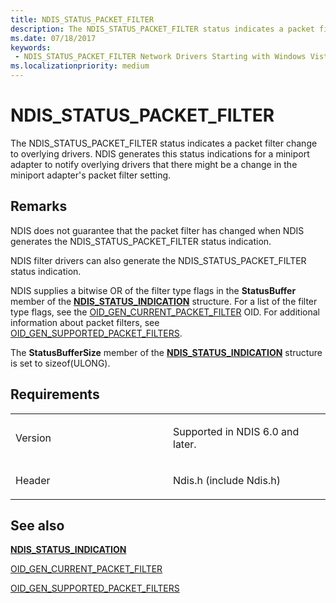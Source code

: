 ```yaml
---
title: NDIS_STATUS_PACKET_FILTER
description: The NDIS_STATUS_PACKET_FILTER status indicates a packet filter change to overlying drivers.
ms.date: 07/18/2017
keywords:
 - NDIS_STATUS_PACKET_FILTER Network Drivers Starting with Windows Vista
ms.localizationpriority: medium
---
```


# NDIS\_STATUS\_PACKET\_FILTER


The NDIS\_STATUS\_PACKET\_FILTER status indicates a packet filter change to overlying drivers. NDIS generates this status indications for a miniport adapter to notify overlying drivers that there might be a change in the miniport adapter's packet filter setting.

Remarks
-------

NDIS does not guarantee that the packet filter has changed when NDIS generates the NDIS\_STATUS\_PACKET\_FILTER status indication.

NDIS filter drivers can also generate the NDIS\_STATUS\_PACKET\_FILTER status indication.

NDIS supplies a bitwise OR of the filter type flags in the **StatusBuffer** member of the [**NDIS\_STATUS\_INDICATION**](/windows-hardware/drivers/ddi/ndis/ns-ndis-_ndis_status_indication) structure. For a list of the filter type flags, see the [OID\_GEN\_CURRENT\_PACKET\_FILTER](./oid-gen-current-packet-filter.md) OID. For additional information about packet filters, see [OID\_GEN\_SUPPORTED\_PACKET\_FILTERS](./oid-gen-supported-packet-filters.md).

The **StatusBufferSize** member of the [**NDIS\_STATUS\_INDICATION**](/windows-hardware/drivers/ddi/ndis/ns-ndis-_ndis_status_indication) structure is set to sizeof(ULONG).

Requirements
------------

<table>
<colgroup>
<col width="50%" />
<col width="50%" />
</colgroup>
<tbody>
<tr class="odd">
<td><p>Version</p></td>
<td><p>Supported in NDIS 6.0 and later.</p></td>
</tr>
<tr class="even">
<td><p>Header</p></td>
<td>Ndis.h (include Ndis.h)</td>
</tr>
</tbody>
</table>

## See also


[**NDIS\_STATUS\_INDICATION**](/windows-hardware/drivers/ddi/ndis/ns-ndis-_ndis_status_indication)

[OID\_GEN\_CURRENT\_PACKET\_FILTER](./oid-gen-current-packet-filter.md)

[OID\_GEN\_SUPPORTED\_PACKET\_FILTERS](./oid-gen-supported-packet-filters.md)

 

